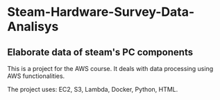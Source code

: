 # Steam-Hardware-Survey-Data-Analisys

 ## Elaborate data of steam's PC components
 
 This is a project for the AWS course. It deals with data processing using AWS functionalities.
 
 The project uses: EC2, S3, Lambda, Docker, Python, HTML.
